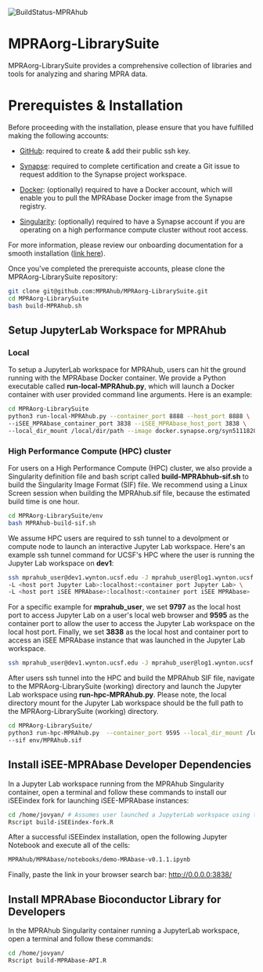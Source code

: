 ![BuildStatus-MPRAhub](https://github.com/MPRAhub/MPRAorg-LibrarySuite/actions/workflows/build-MPRAhub.yml/badge.svg?event=push)

# MPRAorg-LibrarySuite
MPRAorg-LibrarySuite provides a comprehensive collection of libraries and tools for analyzing and sharing MPRA data.

# Prerequistes & Installation

Before proceeding with the installation, please ensure that you have fulfilled making the following accounts:

* [GitHub](https://github.com/signup?ref_cta=Sign+up&ref_loc=header+logged+out&ref_page=%2F&source=header-home): required to create & add their public ssh key.

* [Synapse](https://www.synapse.org/): required to complete certification and create a Git issue to request addition to the Synapse project workspace.

* [Docker](https://www.docker.com/): (optionally) required to have a Docker account, which will enable you to pull the MPRAbase Docker image from the Synapse registry.

* [Singularity](https://cloud.sylabs.io/?_gl=1*zlt1gk*_ga*MTU1Mzg2OTQxNy4xNjg0MTkxMzM5*_ga_X710KLJKK6*MTY4NDE5MTMzOS4xLjEuMTY4NDE5MTM0Ni4wLjAuMA..&_ga=2.118074254.606116961.1684191339-1553869417.1684191339): (optionally) required to have a Synapse account if you are operating on a high performance compute cluster without root access.

For more information, please review our onboarding documentation for a smooth installation ([link here](https://docs.google.com/document/d/1d23PDeozSP36U-4aWNFhE1knIbZ2HUiWTan9AsKQ-KY/edit?usp=sharing)).

Once you've completed the prerequiste accounts, please clone the MPRAorg-LibrarySuite repository:

```bash
git clone git@github.com:MPRAhub/MPRAorg-LibrarySuite.git
cd MPRAorg-LibrarySuite
bash build-MPRAhub.sh
```

## Setup JupyterLab Workspace for MPRAhub
### Local

To setup a JupyterLab workspace for MPRAhub, users can hit the ground running with the MPRAbase Docker container. We provide a Python executable called **run-local-MPRAhub.py**, which will launch a Docker container with user provided command line arguments. Here is an example:

```bash
cd MPRAorg-LibrarySuite
python3 run-local-MPRAhub.py --container_port 8888 --host_port 8888 \
--iSEE_MPRAbase_container_port 3838 --iSEE_MPRAbase_host_port 3838 \
--local_dir_mount /local/dir/path --image docker.synapse.org/syn51118207/mprabase:arm64-v0.1.1
```

### High Performance Compute (HPC) cluster

For users on a High Performance Compute (HPC) cluster, we also provide a Singularity definition file and bash script called **build-MPRAbhub-sif.sh** to build the Singularity Image Format (SIF) file. We recommend using a Linux Screen session when building the MPRAhub.sif file, because the estimated build time is one hour.

```bash
cd MPRAorg-LibrarySuite/env
bash MPRAhub-build-sif.sh
```

We assume HPC users are required to ssh tunnel to a devolpment or compute node to launch an interactive Jupyter Lab workspace. Here's an example ssh tunnel command for UCSF's HPC where the user is running the Jupyter Lab workspace on **dev1**:

```bash
ssh mprahub_user@dev1.wynton.ucsf.edu -J mprahub_user@log1.wynton.ucsf.edu \
-L <host port Jupyter Lab>:localhost:<container port Jupyter Lab> \
-L <host port iSEE MPRAbase>:localhost:<container port iSEE MPRAbase>
```

For a specific example for **mprahub_user**, we set **9797** as the local host port to access Jupyter Lab on a user's local web browser and **9595** as the container port to allow the user to access the Jupyter Lab workspace on the local host port. Finally, we set **3838** as the local host and container port to access an iSEE MPRAbase instance that was launched in the Jupyter Lab workspace.


```bash
ssh mprahub_user@dev1.wynton.ucsf.edu -J mprahub_user@log1.wynton.ucsf.edu -L 9797:localhost:9595 -L 3838:localhost:3838
```

After users ssh tunnel into the HPC and build the MPRAhub SIF file, navigate to the MPRAorg-LibrarySuite (working) directory and launch the Jupyter Lab workspace using **run-hpc-MPRAhub.py**. Please note, the local directory mount for the Jupyter Lab workspace should be the full path to the MPRAorg-LibrarySuite (working) directory.

```bash
cd MPRAorg-LibrarySuite/
python3 run-hpc-MPRAhub.py  --container_port 9595 --local_dir_mount /local/path/to/MPRAorg-LibrarySuite \
--sif env/MPRAhub.sif
```

## Install iSEE-MPRAbase Developer Dependencies

In a Jupyter Lab workspace running from the MPRAhub Singularity container, open a terminal and follow these commands to install our iSEEindex fork for launching iSEE-MPRAbase instances:

```bash
cd /home/jovyan/ # Assumes user launched a JupyterLab workspace using the Singularity MPRAbase SIF
Rscript build-iSEEindex-fork.R
```

After a successful iSEEindex installation, open the following Jupyter Notebook and execute all of the cells: 

```bash
MPRAhub/MPRAbase/notebooks/demo-MRAbase-v0.1.1.ipynb 
```

Finally, paste the link in your browser search bar: http://0.0.0.0:3838/

## Install MPRAbase Bioconductor Library for Developers

In the MPRAhub Singularity container running a JupyterLab workspace, open a terminal and follow these commands:

```bash
cd /home/jovyan/
Rscript build-MPRAbase-API.R
```
